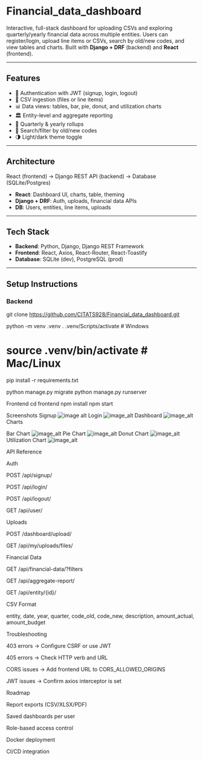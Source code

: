 # Financial_data_dashboard

Interactive, full-stack dashboard for uploading CSVs and exploring quarterly/yearly financial data across multiple entities. Users can register/login, upload line items or CSVs, search by old/new codes, and view tables and charts. Built with **Django + DRF** (backend) and **React** (frontend).

---

## Features
- 🔐 Authentication with JWT (signup, login, logout)
- 📂 CSV ingestion (files or line items)
- 📊 Data views: tables, bar, pie, donut, and utilization charts
- 🏛 Entity-level and aggregate reporting
- 📅 Quarterly & yearly rollups
- 🔎 Search/filter by old/new codes
- 🌗 Light/dark theme toggle

---

## Architecture

React (frontend) → Django REST API (backend) → Database (SQLite/Postgres)

- **React**: Dashboard UI, charts, table, theming  
- **Django + DRF**: Auth, uploads, financial data APIs  
- **DB**: Users, entities, line items, uploads  

---

## Tech Stack
- **Backend**: Python, Django, Django REST Framework  
- **Frontend**: React, Axios, React-Router, React-Toastify  
- **Database**: SQLite (dev), PostgreSQL (prod)  

---

## Setup Instructions

### Backend

git clone https://github.com/CITATS928/Financial_data_dashboard.git

python -m venv .venv
. .venv/Scripts/activate   # Windows
# source .venv/bin/activate   # Mac/Linux

pip install -r requirements.txt

python manage.py migrate
python manage.py runserver

Frontend
  cd frontend
  npm install
  npm start

Screenshots
Signup
![image alt](https://github.com/CITATS928/Financial_data_dashboard/blob/0dd167eafda400d37b55c630a40fdd09da4a2d0a/Signup%20Page.png)
Login
![image_alt](https://github.com/CITATS928/Financial_data_dashboard/blob/0dd167eafda400d37b55c630a40fdd09da4a2d0a/Login%20Page.png)
Dashboard
![image_alt](https://github.com/CITATS928/Financial_data_dashboard/blob/0dd167eafda400d37b55c630a40fdd09da4a2d0a/Dashboard.png)
Charts

Bar Chart
![image_alt](https://github.com/CITATS928/Financial_data_dashboard/blob/0dd167eafda400d37b55c630a40fdd09da4a2d0a/Bar%20Chart.png)
Pie Chart
![image_alt](https://github.com/CITATS928/Financial_data_dashboard/blob/0dd167eafda400d37b55c630a40fdd09da4a2d0a/Pie%20Chart.png)
Donut Chart
![image_alt](https://github.com/CITATS928/Financial_data_dashboard/blob/0dd167eafda400d37b55c630a40fdd09da4a2d0a/Donut%20Chart.png)
Utilization Chart
![image_alt](https://github.com/CITATS928/Financial_data_dashboard/blob/0dd167eafda400d37b55c630a40fdd09da4a2d0a/Utilization%20Chart.png)

API Reference

Auth

  POST /api/signup/

  POST /api/login/

  POST /api/logout/

  GET /api/user/

Uploads

  POST /dashboard/upload/

  GET /api/my/uploads/files/

Financial Data

  GET /api/financial-data/?filters

  GET /api/aggregate-report/

  GET /api/entity/{id}/

CSV Format

  entity, date, year, quarter, code_old, code_new, description, amount_actual, amount_budget

Troubleshooting

  403 errors → Configure CSRF or use JWT

  405 errors → Check HTTP verb and URL

  CORS issues → Add frontend URL to CORS_ALLOWED_ORIGINS

  JWT issues → Confirm axios interceptor is set

Roadmap

  Report exports (CSV/XLSX/PDF)

  Saved dashboards per user

  Role-based access control

  Docker deployment

  CI/CD integration